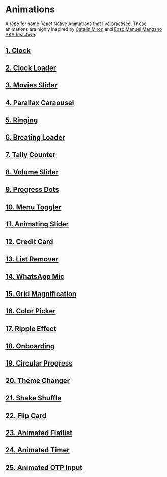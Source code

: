 # Animations

A repo for some React Native Animations that I've practised. These animations are highly inspired by [Catalin Miron](https://www.youtube.com/c/CatalinMironDev/videos) and [Enzo Manuel Mangano AKA Reactiive](https://www.youtube.com/c/Reactiive).

## [1. Clock](https://github.com/kartikeyvaish/Animations/tree/main/animations/Clock)

## [2. Clock Loader](https://github.com/kartikeyvaish/Animations/tree/main/animations/ClockLoader)

## [3. Movies Slider](https://github.com/kartikeyvaish/Animations/tree/main/animations/MoviesSlider)

## [4. Parallax Caraousel](https://github.com/kartikeyvaish/Animations/tree/main/animations/ParallaxCaraousel)

## [5. Ringing](https://github.com/kartikeyvaish/Animations/tree/main/animations/Ringing)

## [6. Breating Loader](https://github.com/kartikeyvaish/Animations/tree/main/animations/BreathingLoader)

## [7. Tally Counter](https://github.com/kartikeyvaish/Animations/tree/main/animations/TallyCounter)

## [8. Volume Slider](https://github.com/kartikeyvaish/Animations/tree/main/animations/VolumeSlider)

## [9. Progress Dots](https://github.com/kartikeyvaish/Animations/tree/main/animations/ProgressDots)

## [10. Menu Toggler](https://github.com/kartikeyvaish/Animations/tree/main/animations/MenuToggler)

## [11. Animating Slider](https://github.com/kartikeyvaish/Animations/tree/main/animations/AnimatedSlider)

## [12. Credit Card](https://github.com/kartikeyvaish/Animations/tree/main/animations/CreditCard)

## [13. List Remover](https://github.com/kartikeyvaish/Animations/tree/main/animations/ListRemover)

## [14. WhatsApp Mic](https://github.com/kartikeyvaish/Animations/tree/main/animations/WhatsAppMic)

## [15. Grid Magnification](https://github.com/kartikeyvaish/Animations/tree/main/animations/Grid%20Magnification)

## [16. Color Picker](https://github.com/kartikeyvaish/Animations/tree/main/animations/ColorPicker)

## [17. Ripple Effect](https://github.com/kartikeyvaish/Animations/tree/main/animations/RippleEffect)

## [18. Onboarding](https://github.com/kartikeyvaish/Animations/tree/main/animations/Onboarding)

## [19. Circular Progress](https://github.com/kartikeyvaish/Animations/tree/main/animations/CircularProgress)

## [20. Theme Changer](https://github.com/kartikeyvaish/Animations/tree/main/animations/ThemeChanger)

## [21. Shake Shuffle](https://github.com/kartikeyvaish/Animations/tree/main/animations/ShakeItUp)

## [22. Flip Card](https://github.com/kartikeyvaish/Animations/tree/main/animations/FlipCard)

## [23. Animated Flatlist](https://github.com/kartikeyvaish/Animations/tree/main/animations/AnimatedFlatlist)

## [24. Animated Timer](https://github.com/kartikeyvaish/Animations/tree/main/animations/AnimatedTimer)

## [25. Animated OTP Input](https://github.com/kartikeyvaish/Animations/tree/main/animations/AnimatedOTPInput)
